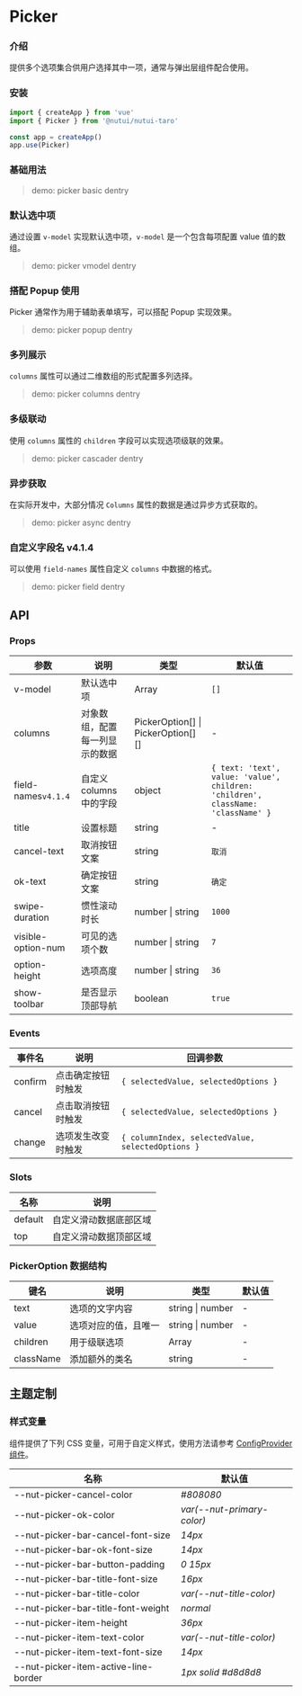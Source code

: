 # Picker

### 介绍

提供多个选项集合供用户选择其中一项，通常与弹出层组件配合使用。

### 安装

```js
import { createApp } from 'vue'
import { Picker } from '@nutui/nutui-taro'

const app = createApp()
app.use(Picker)
```

### 基础用法

> demo: picker basic dentry

### 默认选中项

通过设置 `v-model` 实现默认选中项，`v-model` 是一个包含每项配置 value 值的数组。

> demo: picker vmodel dentry

### 搭配 Popup 使用

Picker 通常作为用于辅助表单填写，可以搭配 Popup 实现效果。

> demo: picker popup dentry

### 多列展示

`columns` 属性可以通过二维数组的形式配置多列选择。

> demo: picker columns dentry

### 多级联动

使用 `columns` 属性的 `children` 字段可以实现选项级联的效果。

> demo: picker cascader dentry

### 异步获取

在实际开发中，大部分情况 `Columns` 属性的数据是通过异步方式获取的。

> demo: picker async dentry

### 自定义字段名 v4.1.4

可以使用 `field-names` 属性自定义 `columns` 中数据的格式。

> demo: picker field dentry

## API

### Props

| 参数 | 说明 | 类型 | 默认值 |
| --- | --- | --- | --- |
| v-model | 默认选中项 | Array | `[]` |
| columns | 对象数组，配置每一列显示的数据 | PickerOption[] \| PickerOption[][] | - |
| field-names`v4.1.4` | 自定义 columns 中的字段 | object | `{ text: 'text', value: 'value', children: 'children', className: 'className' }` |
| title | 设置标题 | string | - |
| cancel-text | 取消按钮文案 | string | `取消` |
| ok-text | 确定按钮文案 | string | `确定` |
| swipe-duration | 惯性滚动时长 | number \| string | `1000` |
| visible-option-num | 可见的选项个数 | number \| string | `7` |
| option-height | 选项高度 | number \| string | `36` |
| show-toolbar | 是否显示顶部导航 | boolean | `true` |

### Events

| 事件名 | 说明 | 回调参数 |
| --- | --- | --- |
| confirm | 点击确定按钮时触发 | `{ selectedValue, selectedOptions }` |
| cancel | 点击取消按钮时触发 | `{ selectedValue, selectedOptions }` |
| change | 选项发生改变时触发 | `{ columnIndex, selectedValue, selectedOptions }` |

### Slots

| 名称 | 说明 |
| --- | --- |
| default | 自定义滑动数据底部区域 |
| top | 自定义滑动数据顶部区域 |

### PickerOption 数据结构

| 键名 | 说明 | 类型 | 默认值 |
| --- | --- | --- | --- |
| text | 选项的文字内容 | string \| number | - |
| value | 选项对应的值，且唯一 | string \| number | - |
| children | 用于级联选项 | Array | - |
| className | 添加额外的类名 | string | - |

## 主题定制

### 样式变量

组件提供了下列 CSS 变量，可用于自定义样式，使用方法请参考 [ConfigProvider 组件](#/zh-CN/component/configprovider)。

| 名称 | 默认值 |
| --- | --- |
| --nut-picker-cancel-color | _#808080_ |
| --nut-picker-ok-color | _var(--nut-primary-color)_ |
| --nut-picker-bar-cancel-font-size | _14px_ |
| --nut-picker-bar-ok-font-size | _14px_ |
| --nut-picker-bar-button-padding | _0 15px_ |
| --nut-picker-bar-title-font-size | _16px_ |
| --nut-picker-bar-title-color | _var(--nut-title-color)_ |
| --nut-picker-bar-title-font-weight | _normal_ |
| --nut-picker-item-height | _36px_ |
| --nut-picker-item-text-color | _var(--nut-title-color)_ |
| --nut-picker-item-text-font-size | _14px_ |
| --nut-picker-item-active-line-border | _1px solid #d8d8d8_ |
